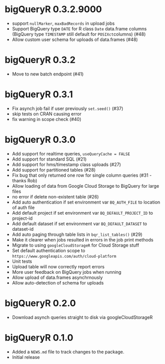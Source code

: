 # bigQueryR 0.3.2.9000

* support `nullMarker`, `maxBadRecords` in upload jobs
* Support BigQuery type `DATE` for R class `Date` data.frame columns (BigQuery type `TIMESTAMP` still default for `POSIXct`columns) (#48)
* Allow custom user schema for uploads of data.frames (#48)

# bigQueryR 0.3.2

* Move to new batch endpoint (#41)


# bigQueryR 0.3.1

* Fix asynch job fail if user previously `set.seed()` (#37)
* skip tests on CRAN causing error
* fix warning in scope check (#40)

# bigQueryR 0.3.0

* Add support for realtime queries, `useQueryCache = FALSE`
* Add support for standard SQL (#21)
* Add support for hms/timestamp class uploads (#27)
* Add support for partitioned tables (#28)
* Fix bug that only returned one row for single column queries (#31 - thanks Rob)
* Allow loading of data from Google Cloud Storage to BigQuery for large files
* no error if delete non-existent table (#26)
* Add auto authentication if set environment var `BQ_AUTH_FILE` to location of auth file
* Add default project if set environment var `BQ_DEFAULT_PROJECT_ID` to project-id
* Add default dataset if set environment var `BQ_DEFAULT_DATASET` to dataset-id
* Add auto paging through table lists in `bqr_list_tables()` (#29)
* Make it clearer when jobs resulted in errors in the job print methods
* Migrate to using `googleCloudStorageR` for Cloud Storage stuff
* Set default authentication scope to `https://www.googleapis.com/auth/cloud-platform`
* Unit tests
* Upload table will now correctly report errors
* More user feedback on BigQuery jobs when running
* Allow upload of data.frames asynchrnously
* Allow auto-detection of schema for uploads

# bigQueryR 0.2.0

* Download asynch queries straight to disk via googleCloudStorageR

# bigQueryR 0.1.0 

* Added a `NEWS.md` file to track changes to the package.
* Initial release
